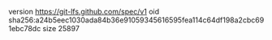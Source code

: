 version https://git-lfs.github.com/spec/v1
oid sha256:a24b5eec1030ada84b36e91059345616595fea114c64df198a2cbc691ebc78dc
size 25897
